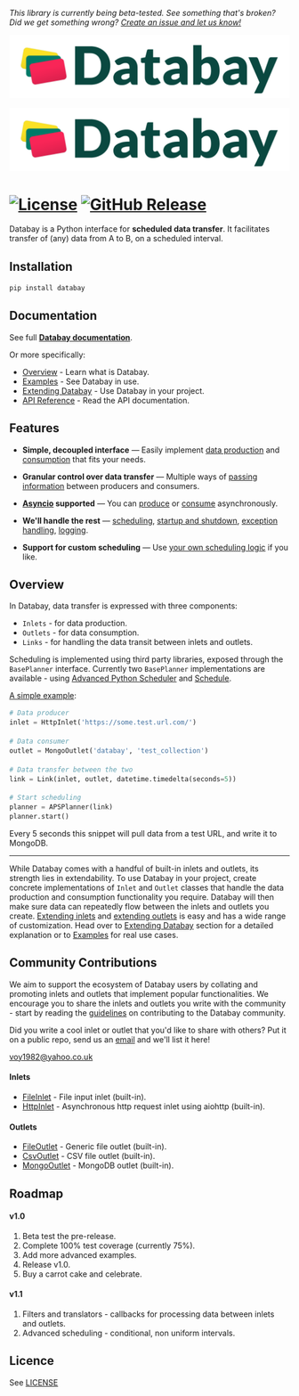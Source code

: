 *This library is currently being beta-tested. See something that's broken? Did we get something wrong? [Create an issue and let us know!][issues]*

![Test Image 1](databay_title.png)

<p align="center">
    <img src="/databay_title.png" alt="Databay title" title="Databay title" width="600"/>
</p>

# <a name="databay"></a> [![License](https://img.shields.io/badge/License-Apache%202.0-blue.svg)](https://opensource.org/licenses/Apache-2.0) [![GitHub Release](https://img.shields.io/pypi/v/databay?label=version)]()
          


Databay is a Python interface for **scheduled data transfer**. It facilitates transfer of (any) data from A to B, on a scheduled interval.

## Installation

```python
pip install databay
```

## Documentation

See full **[Databay documentation][docs]**.

Or more specifically:

* [Overview][overview] - Learn what is Databay.
* [Examples][examples] - See Databay in use.
* [Extending Databay][extending] - Use Databay in your project.
* [API Reference][api] - Read the API documentation.


## Features

* **Simple, decoupled interface** — Easily implement [data production][extending_inlets] and [consumption][extending_outlets] that fits your needs.

* **Granular control over data transfer** — Multiple ways of [passing information][records] between producers and consumers.

* **[Asyncio][asyncio] supported** — You can [produce][async_inlet] or [consume][async_outlet] asynchronously.

* **We'll handle the rest** — [scheduling][scheduling], [startup and shutdown][startup_and_shutdown], [exception handling][exceptions], [logging][logging].

* **Support for custom scheduling** — Use [your own scheduling logic][extending_base_planner] if you like.


  
## Overview

In Databay, data transfer is expressed with three components:

* `Inlets` - for data production.
* `Outlets` - for data consumption.
* `Links` - for handling the data transit between inlets and outlets.

Scheduling is implemented using third party libraries, exposed through the `BasePlanner` interface. Currently two `BasePlanner` implementations are available - using [Advanced Python Scheduler][aps] and [Schedule][schedule].

[A simple example][simple_example]:

```python
# Data producer
inlet = HttpInlet('https://some.test.url.com/')

# Data consumer
outlet = MongoOutlet('databay', 'test_collection')

# Data transfer between the two
link = Link(inlet, outlet, datetime.timedelta(seconds=5))

# Start scheduling
planner = APSPlanner(link)
planner.start()
```

Every 5 seconds this snippet will pull data from a test URL, and write it to MongoDB.

---- 

While Databay comes with a handful of built-in inlets and outlets, its strength lies in extendability. To use Databay in your project, create concrete implementations of `Inlet` and `Outlet` classes that handle the data production and consumption functionality you require. Databay will then make sure data can repeatedly flow between the inlets and outlets you create. [Extending inlets][extending_inlets] and [extending outlets][extending_outlets] is easy and has a wide range of customization. Head over to [Extending Databay][extending] section for a detailed explanation or to [Examples][examples] for real use cases. 

## <a name="community"></a>Community Contributions

We aim to support the ecosystem of Databay users by collating and promoting inlets and outlets that implement popular functionalities. We encourage you to share the inlets and outlets you write with the community - start by reading the [guidelines][community_docs] on contributing to the Databay community.

Did you write a cool inlet or outlet that you'd like to share with others? Put it on a public repo, send us an [email][voy1982_email] and we'll list it here!

[voy1982@yahoo.co.uk][voy1982_email]

#### Inlets

* [FileInlet](https://databay.readthedocs.io/en/latest/api/databay/inlets/file_inlet/index.html) - File input inlet (built-in).
* [HttpInlet](https://databay.readthedocs.io/en/latest/api/databay/inlets/http_inlet/index.html) - Asynchronous http request inlet using aiohttp (built-in).

#### Outlets

* [FileOutlet](https://databay.readthedocs.io/en/latest/api/databay/outlets/file_outlet/index.html) - Generic file outlet (built-in).
* [CsvOutlet](https://databay.readthedocs.io/en/latest/api/databay/outlets/csv_outlet/index.html) - CSV file outlet (built-in).
* [MongoOutlet](https://databay.readthedocs.io/en/latest/api/databay/outlets/mongo_outlet/index.html) - MongoDB outlet (built-in).


## <a name="roadmap"></a>Roadmap

#### v1.0
1. Beta test the pre-release.
1. Complete 100% test coverage (currently 75%).
1. Add more advanced examples.
1. Release v1.0.
1. Buy a carrot cake and celebrate.

#### v1.1
1. Filters and translators - callbacks for processing data between inlets and outlets.
1. Advanced scheduling - conditional, non uniform intervals.


## Licence

See [LICENSE](LICENSE)


  [docs]: https://databay.readthedocs.io/
  [overview]: https://databay.readthedocs.io/en/latest/introduction.html#overview
  [examples]: https://databay.readthedocs.io/en/latest/examples.html
  [api]: https://databay.readthedocs.io/en/latest/api/databay/index.html
  [aps]: http://apscheduler.readthedocs.io/
  [schedule]: https://schedule.readthedocs.io/
  [simple_example]: https://databay.readthedocs.io/en/latest/examples.html#simple-usage
  [extending]: https://databay.readthedocs.io/en/latest/extending.html
  [extending_inlets]: https://databay.readthedocs.io/en/latest/extending/extending_inlets.html
  [extending_outlets]: https://databay.readthedocs.io/en/latest/extending/extending_outlets.html
  [asyncio]: https://docs.python.org/3/library/asyncio.html
  [records]: https://databay.readthedocs.io/en/latest/introduction.html#records
  [scheduling]: https://databay.readthedocs.io/en/latest/introduction.html#scheduling
  [exceptions]: https://databay.readthedocs.io/en/latest/introduction.html#exception-handling
  [logging]: https://databay.readthedocs.io/en/latest/introduction.html#logging
  [extending_base_planner]: https://databay.readthedocs.io/en/latest/extending/extending_base_planner.html
  [startup_and_shutdown]: https://databay.readthedocs.io/en/latest/introduction.html#start-and-shutdown
  [async_inlet]: https://databay.readthedocs.io/en/latest/extending/extending_inlets.html#asynchronous-inlet
  [async_outlet]: https://databay.readthedocs.io/en/latest/extending/extending_outlets.html#asynchronous-outlet
  [voy1982_email]: mailto:voy1982@yahoo.co.uk
  [issues]: https://github.com/Voyz/databay/issues
  [community_docs]: https://databay.readthedocs.io/en/latest/extending/community_contributions.html
